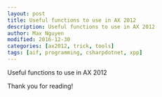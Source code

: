 ```yaml
---
layout: post
title: Useful functions to use in AX 2012
description: Useful functions to use in AX 2012
author: Max Nguyen
modified: 2016-12-30
categories: [ax2012, trick, tools]
tags: [aif, programming, csharpdotnet, xpp]
---
```

Useful functions to use in AX 2012

<!--more-->

<script src="https://gist.github.com/Dynamics365/3820c3ff2a128658e111.js"></script>

Thank you for reading!
